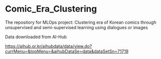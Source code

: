 # Comic_Era_Clustering
The repository for MLOps project: Clustering era of Korean comics through unsupervised and semi-supervised learning using dialogues or images

Data downloaded from AI-Hub

https://aihub.or.kr/aihubdata/data/view.do?currMenu=&topMenu=&aihubDataSe=data&dataSetSn=71719
